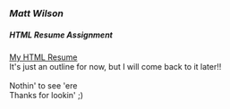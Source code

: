 ### *Matt Wilson*
##### HTML Resume Assignment
[My HTML Resume](https://www.matleewilson.github.io/html_resume)
<br>
It's just an outline for now, but I will come back to it later!!
<br>
<br>
Nothin' to see 'ere
<br>
Thanks for lookin' ;)

